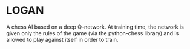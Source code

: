 # LOGAN

A chess AI based on a deep Q-network.
At training time, the network is given only the rules of the game
(via the python-chess library) and is allowed to play against itself
in order to train.
